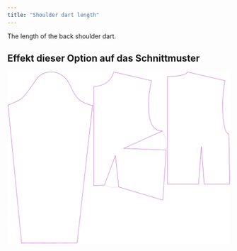 ```yaml
---
title: "Shoulder dart length"
---
```


The length of the back shoulder dart.

## Effekt dieser Option auf das Schnittmuster

![This image shows the effect of this option by superimposing several variants that have a different value for this option](breanna_shoulderdartlength_sample.svg "Effect of this option on the pattern")
